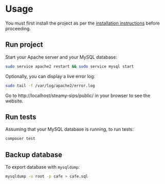 # Usage

You must first install the project as per the [installation instructions](INSTALLATION_GUIDE.md) before
proceeding.

## Run project

Start your Apache server and your MySQL database:

```bash
sudo service apache2 restart && sudo service mysql start
```

Optionally, you can display a live error log:

```bash
sudo tail -f /var/log/apache2/error.log
```

Go to http://localhost/steamy-sips/public/ in your browser to see the website.

## Run tests

Assuming that your MySQL database is running, to run tests:

```bash
composer test
```

## Backup database

To export database with `mysqldump`:

```bash
mysqldump -u root -p cafe > cafe.sql
```
